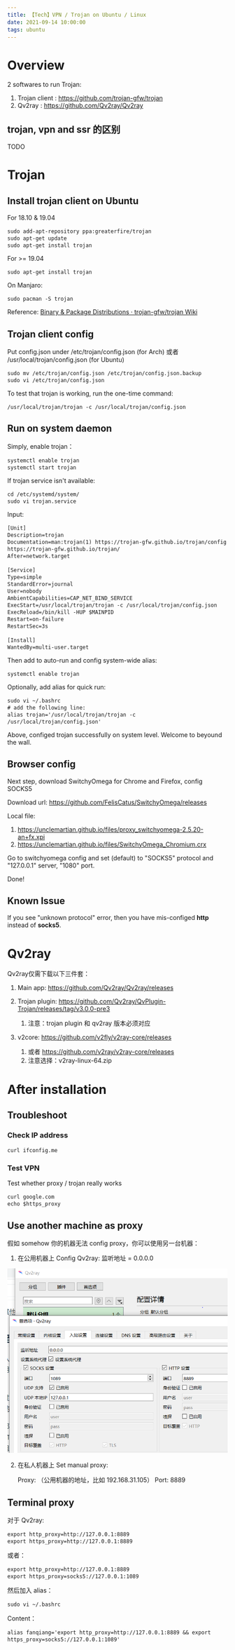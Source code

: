 ```yaml
---
title: 【Tech】VPN / Trojan on Ubuntu / Linux
date: 2021-09-14 10:00:00
tags: ubuntu
---
```


# Overview 

2 softwares to run Trojan: 

1. Trojan client : https://github.com/trojan-gfw/trojan
1. Qv2ray : https://github.com/Qv2ray/Qv2ray

## trojan, vpn and ssr 的区别

TODO

# Trojan

## Install trojan client on Ubuntu

For 18.10 & 19.04

    sudo add-apt-repository ppa:greaterfire/trojan
    sudo apt-get update
    sudo apt-get install trojan

For >= 19.04 

    sudo apt-get install trojan

On Manjaro:

    sudo pacman -S trojan

Reference: [Binary & Package Distributions · trojan-gfw/trojan Wiki](https://github.com/trojan-gfw/trojan/wiki/Binary-&-Package-Distributions)

## Trojan client config

Put config.json under /etc/trojan/config.json (for Arch) 或者 /usr/local/trojan/config.json (for Ubuntu)

    sudo mv /etc/trojan/config.json /etc/trojan/config.json.backup
    sudo vi /etc/trojan/config.json

To test that trojan is working, run the one-time command:

    /usr/local/trojan/trojan -c /usr/local/trojan/config.json

## Run on system daemon 

Simply, enable trojan：

    systemctl enable trojan
    systemctl start trojan

If trojan service isn't available: 

    cd /etc/systemd/system/
    sudo vi trojan.service

Input: 

    [Unit]
    Description=trojan
    Documentation=man:trojan(1) https://trojan-gfw.github.io/trojan/config https://trojan-gfw.github.io/trojan/
    After=network.target

    [Service]
    Type=simple
    StandardError=journal
    User=nobody
    AmbientCapabilities=CAP_NET_BIND_SERVICE
    ExecStart=/usr/local/trojan/trojan -c /usr/local/trojan/config.json
    ExecReload=/bin/kill -HUP $MAINPID
    Restart=on-failure
    RestartSec=3s

    [Install]
    WantedBy=multi-user.target

Then add to auto-run and config system-wide alias: 

    systemctl enable trojan

Optionally, add alias for quick run: 

    sudo vi ~/.bashrc
    # add the following line:
    alias trojan='/usr/local/trojan/trojan -c /usr/local/trojan/config.json'

Above, configed trojan successfully on system level. Welcome to beyound the wall. 

## Browser config

Next step, download SwitchyOmega for Chrome and Firefox, config SOCKS5

Download url: https://github.com/FelisCatus/SwitchyOmega/releases

Local file: 

1. https://unclemartian.github.io/files/proxy_switchyomega-2.5.20-an+fx.xpi
1. https://unclemartian.github.io/files/SwitchyOmega_Chromium.crx

Go to switchyomega config and set (default) to "SOCKS5" protocol and "127.0.0.1" server, "1080" port. 

Done! 

## Known Issue

If you see "unknown protocol" error, then you have mis-configed __http__ instead of __socks5__. 

# Qv2ray

Qv2ray仅需下载以下三件套：

1. Main app: https://github.com/Qv2ray/Qv2ray/releases

2. Trojan plugin: https://github.com/Qv2ray/QvPlugin-Trojan/releases/tag/v3.0.0-pre3
    1. 注意：trojan plugin 和 qv2ray 版本必须对应

3. v2core: https://github.com/v2fly/v2ray-core/releases
    1. 或者 https://github.com/v2ray/v2ray-core/releases
    1. 注意选择：v2ray-linux-64.zip

# After installation

## Troubleshoot

### Check IP address

    curl ifconfig.me

### Test VPN

Test whether proxy / trojan really works

    curl google.com
    echo $https_proxy

## Use another machine as proxy

假如 somehow 你的机器无法 config proxy，你可以使用另一台机器：

1. 在公用机器上 Config Qv2ray: 监听地址 = 0.0.0.0

![](/images/qv2ray-listen-address.png)

2. 在私人机器上 Set manual proxy: 

    Proxy: （公用机器的地址，比如 192.168.31.105）
    Port: 8889

## Terminal proxy

对于 Qv2ray: 

    export http_proxy=http://127.0.0.1:8889
    export https_proxy=http://127.0.0.1:8889

或者：

    export http_proxy=http://127.0.0.1:8889
    export https_proxy=socks5://127.0.0.1:1089

然后加入 alias：

    sudo vi ~/.bashrc

Content：

    alias fanqiang='export http_proxy=http://127.0.0.1:8889 && export https_proxy=socks5://127.0.0.1:1089'
